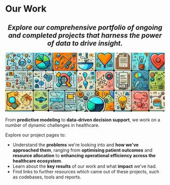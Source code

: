 # Our Work

<h2 align="center"><i>Explore our comprehensive portfolio of ongoing and completed projects that harness the power of data to drive insight.</i></h2>
<p align="center">
  <img src="../images/ourwork.jpeg" width=700></img>
</p>

From **predictive modeling** to **data-driven decision support**, we work on a number of dynamic challenges in healthcare.

Explore our project pages to:

* Understand the **problems** we're looking into and **how we've approached them**, ranging from **optimising patient outcomes** and **resource allocation** to **enhancing operational efficiency across the healthcare ecosystem**.
* Learn about the **key results** of our work and what **impact** we've had.
* Find links to further resources which came out of these projects, such as codebases, tools and reports.
